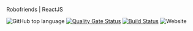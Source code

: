 
Robofriends | ReactJS

![GitHub top language](https://img.shields.io/github/languages/top/vkuzm/Robofriends)
[![Quality Gate Status](https://sonarcloud.io/api/project_badges/measure?project=vkuzm_Robofriends&metric=alert_status)](https://sonarcloud.io/dashboard?id=vkuzm_Robofriends)
[![Build Status](https://travis-ci.org/vkuzm/Robofriends.svg?branch=master)](https://travis-ci.org/vkuzm/Robofriends)
![Website](https://img.shields.io/website?url=https%3A%2F%2Frobofr.herokuapp.com%2F)
